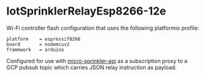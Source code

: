 
# IotSprinklerRelayEsp8266-12e

Wi-Fi controller flash configuration that uses the following
platformio profile:

    platform    = espressif8266
    board       = nodemcuv2
    framework   = arduino

Configured for use with [micro-sprinkler-api](https://github.com/wejafoo/iot-sprinkler-relay-esp8266-12e)
as a subscription proxy to a GCP pubsub topic which carries JSON relay instruction as payload.

